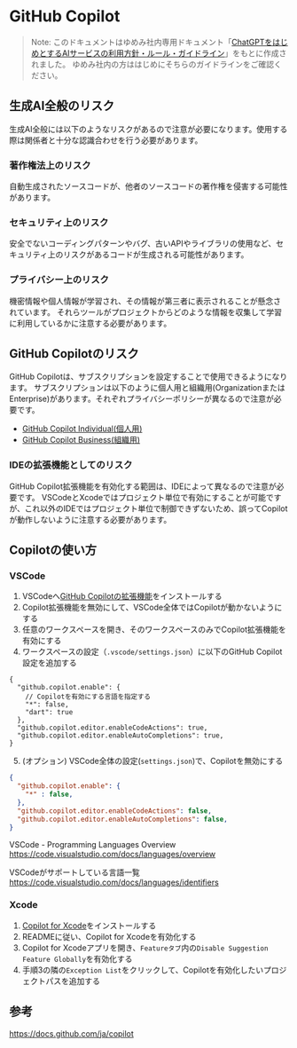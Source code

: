 # GitHub Copilot 

> Note: このドキュメントはゆめみ社内専用ドキュメント「[ChatGPTをはじめとするAIサービスの利用方針・ルール・ガイドライン](https://www.notion.so/yumemi/ChatGPT-AI-f951c2e2542e4db5af72386329e23155)」をもとに作成されました。
> ゆめみ社内の方ははじめにそちらのガイドラインをご確認ください。

## 生成AI全般のリスク
生成AI全般には以下のようなリスクがあるので注意が必要になります。使用する際は関係者と十分な認識合わせを行う必要があります。

### 著作権法上のリスク
自動生成されたソースコードが、他者のソースコードの著作権を侵害する可能性があります。

### セキュリティ上のリスク
安全でないコーディングパターンやバグ、古いAPIやライブラリの使用など、セキュリティ上のリスクがあるコードが生成される可能性があります。

### プライバシー上のリスク
機密情報や個人情報が学習され、その情報が第三者に表示されることが懸念されています。
それらツールがプロジェクトからどのような情報を収集して学習に利用しているかに注意する必要があります。

## GitHub Copilotのリスク
GitHub Copilotは、サブスクリプションを設定することで使用できるようになります。
サブスクリプションは以下のように個人用と組織用(OrganizationまたはEnterprise)があります。それぞれプライバシーポリシーが異なるので注意が必要です。
- [GitHub Copilot Individual(個人用)](https://docs.github.com/ja/copilot/overview-of-github-copilot/about-github-copilot-individual)
- [GitHub Copilot Business(組織用)](https://docs.github.com/ja/copilot/overview-of-github-copilot/about-github-copilot-business)

### IDEの拡張機能としてのリスク
GitHub Copilot拡張機能を有効化する範囲は、IDEによって異なるので注意が必要です。
VSCodeとXcodeではプロジェクト単位で有効にすることが可能ですが、これ以外のIDEではプロジェクト単位で制御できずないため、誤ってCopilotが動作しないように注意する必要があります。

## Copilotの使い方
### VSCode
1. VSCodeへ[GitHub Copilotの拡張機能](https://marketplace.visualstudio.com/items?itemName=GitHub.copilot)をインストールする
2. Copilot拡張機能を無効にして、VSCode全体ではCopilotが動かないようにする
3. 任意のワークスペースを開き、そのワークスペースのみでCopilot拡張機能を有効にする
4. ワークスペースの設定（`.vscode/settings.json`）に以下のGitHub Copilot設定を追加する
```jsonc
{
  "github.copilot.enable": {
    // Copilotを有効にする言語を指定する
    "*": false,
    "dart": true
  },
  "github.copilot.editor.enableCodeActions": true,
  "github.copilot.editor.enableAutoCompletions": true,
}
``` 

5. (オプション) VSCode全体の設定(`settings.json`)で、Copilotを無効にする
```json
{
  "github.copilot.enable": {
    "*" : false,
  },
  "github.copilot.editor.enableCodeActions": false,
  "github.copilot.editor.enableAutoCompletions": false,
}
```

VSCode - Programming Languages Overview
https://code.visualstudio.com/docs/languages/overview

VSCodeがサポートしている言語一覧
https://code.visualstudio.com/docs/languages/identifiers


### Xcode
1. [Copilot for Xcode](https://github.com/intitni/CopilotForXcode)をインストールする
2. READMEに従い、Copilot for Xcodeを有効化する
3. Copilot for Xcodeアプリを開き、`Featureタブ`内の`Disable Suggestion Feature Globally`を有効化する
4. 手順3の隣の`Exception List`をクリックして、Copilotを有効化したいプロジェクトパスを追加する

## 参考
https://docs.github.com/ja/copilot